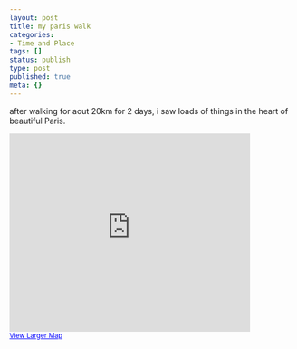 ```yaml
---
layout: post
title: my paris walk
categories:
- Time and Place
tags: []
status: publish
type: post
published: true
meta: {}
---
```

after walking for aout 20km for 2 days, i saw loads of things in the heart of beautiful Paris.

<iframe width="425" height="350" frameborder="0" scrolling="no" marginheight="0" marginwidth="0" src="http://maps.google.com/maps?q=http:%2F%2Fbbs.keyhole.com%2Fubb%2Fdownload.php%3FNumber%3D1125823&amp;t=k&amp;om=1&amp;ie=UTF8&amp;ll=48.863395,2.331179&amp;spn=0.023735,0.087924&amp;output=embed&amp;s=AARTsJoHYKAcCHRivv87OTiAqSxi8u-ccQ"></iframe><br /><small><a href="http://maps.google.com/maps?q=http:%2F%2Fbbs.keyhole.com%2Fubb%2Fdownload.php%3FNumber%3D1125823&amp;t=k&amp;om=1&amp;ie=UTF8&amp;ll=48.863395,2.331179&amp;spn=0.023735,0.087924&amp;source=embed" style="color:#0000FF;text-align:left">View Larger Map</a></small>
